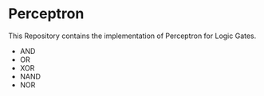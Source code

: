 # Perceptron
This Repository contains the implementation of Perceptron for Logic Gates.
- AND
- OR
- XOR
- NAND
- NOR